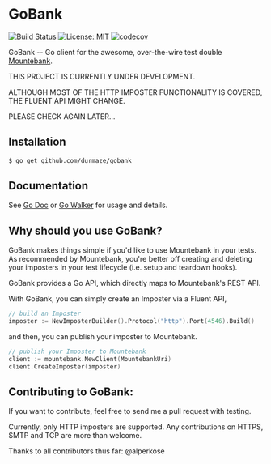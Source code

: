 GoBank
=========

[![Build Status](https://travis-ci.org/durmaze/gobank.svg?branch=master)](https://travis-ci.org/durmaze/gobank)
[![License: MIT](https://img.shields.io/badge/license-MIT-blue.svg)](https://opensource.org/licenses/MIT)
[![codecov](https://codecov.io/gh/durmaze/gobank/branch/master/graph/badge.svg)](https://codecov.io/gh/durmaze/gobank)

GoBank -- Go client for the awesome, over-the-wire test double [Mountebank](http://www.mbtest.org/).

THIS PROJECT IS CURRENTLY UNDER DEVELOPMENT.

ALTHOUGH MOST OF THE HTTP IMPOSTER FUNCTIONALITY IS COVERED, THE FLUENT API MIGHT CHANGE.

PLEASE CHECK AGAIN LATER...

## Installation

```bash
$ go get github.com/durmaze/gobank
```

## Documentation
See [Go Doc](http://godoc.org/github.com/durmaze/gobank) or [Go Walker](http://gowalker.org/github.com/durmaze/gobank) for usage and details.

## Why should you use GoBank?

GoBank makes things simple if you'd like to use Mountebank in your tests. As recommended by Mountebank, you're better off creating and deleting your imposters in your test lifecycle (i.e. setup and teardown hooks).

GoBank provides a Go API, which directly maps to Mountebank's REST API.

With GoBank, you can simply create an Imposter via a Fluent API,

```go
// build an Imposter
imposter := NewImposterBuilder().Protocol("http").Port(4546).Build()
```
and then, you can publish your imposter to Mountebank.
```go
// publish your Imposter to Mountebank
client := mountebank.NewClient(MountebankUri)
client.CreateImposter(imposter)
```

## Contributing to GoBank:

If you want to contribute, feel free to send me a pull request with testing.

Currently, only HTTP imposters are supported. Any contributions on HTTPS, SMTP and TCP are more than welcome.

Thanks to all contributors thus far:
@alperkose
